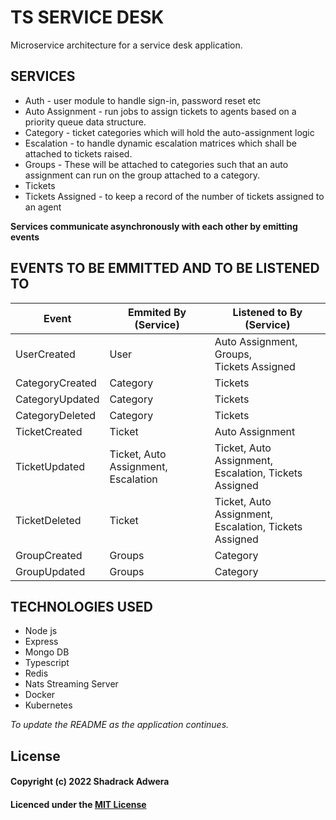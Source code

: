 # TS SERVICE DESK

Microservice architecture for a service desk application.

## SERVICES

- Auth - user module to handle sign-in, password reset etc
- Auto Assignment - run jobs to assign tickets to agents based on a priority queue data structure.
- Category - ticket categories which will hold the auto-assignment logic
- Escalation - to handle dynamic escalation matrices which shall be attached to tickets raised.
- Groups - These will be attached to categories such that an auto assignment can run on the group attached to a category.
- Tickets
- Tickets Assigned - to keep a record of the number of tickets assigned to an agent

**Services communicate asynchronously with each other by emitting events**

## EVENTS TO BE EMMITTED AND TO BE LISTENED TO

| Event           | Emmited By (Service)                      | Listened to By (Service)                                    |
| --------------- | ----------------------------------------- | ----------------------------------------------------------- |
| UserCreated     | User                                      | Auto Assignment, Groups,<br /> Tickets Assigned             |
| CategoryCreated | Category                                  | Tickets                                                     |
| CategoryUpdated | Category                                  | Tickets                                                     |
| CategoryDeleted | Category                                  | Tickets                                                     |
| TicketCreated   | Ticket                                    | Auto Assignment                                             |
| TicketUpdated   | Ticket, Auto Assignment,<br /> Escalation | Ticket, Auto Assignment,<br /> Escalation, Tickets Assigned |
| TicketDeleted   | Ticket                                    | Ticket, Auto Assignment,<br /> Escalation, Tickets Assigned |
| GroupCreated    | Groups                                    | Category                                                    |
| GroupUpdated    | Groups                                    | Category                                                    |

## TECHNOLOGIES USED

- Node js
- Express
- Mongo DB
- Typescript
- Redis
- Nats Streaming Server
- Docker
- Kubernetes

_To update the README as the application continues._

## License

#### Copyright (c) 2022 Shadrack Adwera

#### Licenced under the [MIT License](LICENCE)
